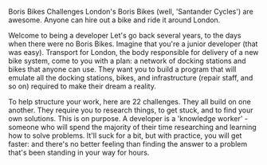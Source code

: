 Boris Bikes Challenges
London's Boris Bikes (well, 'Santander Cycles') are awesome. Anyone can hire out a bike and ride it around London.

Welcome to being a developer
Let's go back several years, to the days when there were no Boris Bikes. Imagine that you're a junior developer (that was easy). Transport for London, the body responsible for delivery of a new bike system, come to you with a plan: a network of docking stations and bikes that anyone can use. They want you to build a program that will emulate all the docking stations, bikes, and infrastructure (repair staff, and so on) required to make their dream a reality.

To help structure your work, here are 22 challenges. They all build on one another. They require you to research things, to get stuck, and to find your own solutions. This is on purpose. A developer is a 'knowledge worker' - someone who will spend the majority of their time researching and learning how to solve problems. It'll suck for a bit, but with practice, you will get faster: and there's no better feeling than finding the answer to a problem that's been standing in your way for hours.